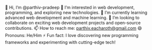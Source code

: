 👋 Hi, I’m @parthiv-pradeep
👀 I’m interested in web development, programming, and exploring new technologies.
🌱 I’m currently learning advanced web development and machine learning.
💞️ I’m looking to collaborate on exciting web development projects and open-source contributions.
📫 How to reach me: parthiv.eacharoth@gmail.com
😄 Pronouns: He/Him
⚡ Fun fact: I love discovering new programming frameworks and experimenting with cutting-edge tech!

<!---
parthiv-pradeep/parthiv-pradeep is a ✨ special ✨ repository because its `README.md` (this file) appears on your GitHub profile.
You can click the Preview link to take a look at your changes.
--->
